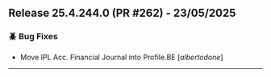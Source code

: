 ## Release 25.4.244.0 (PR #262) - 23/05/2025
### 🪲 Bug Fixes
  * Move IPL Acc. Financial Journal into Profile.BE [*albertodone*]

---

